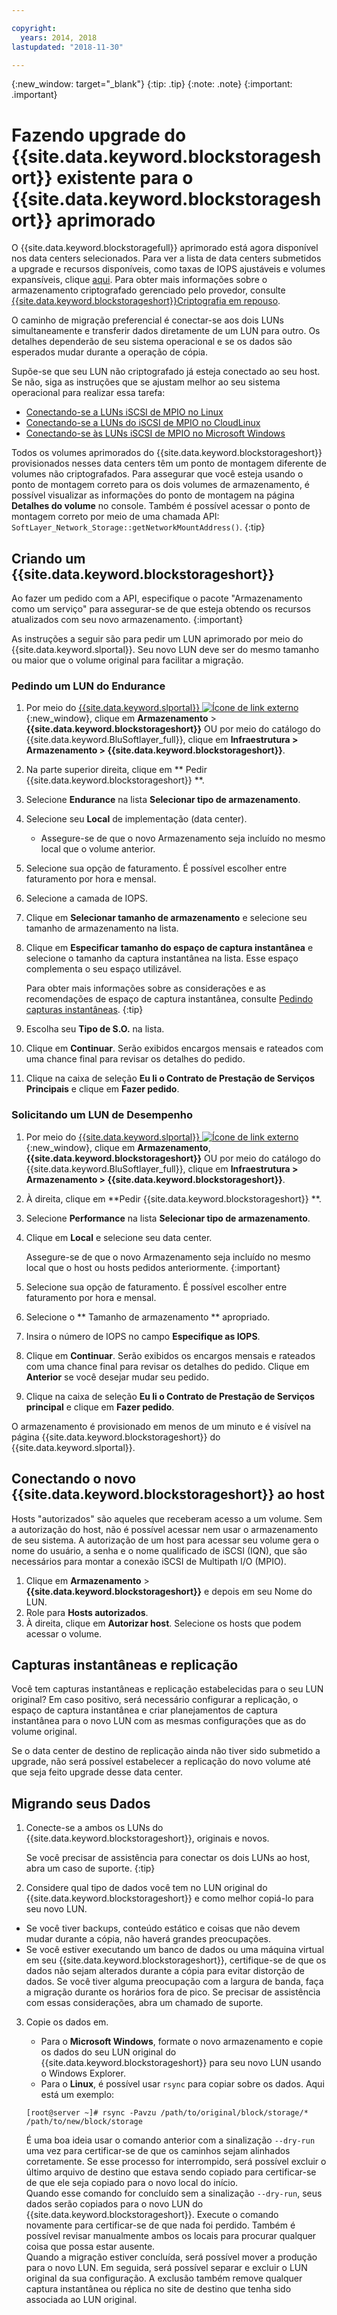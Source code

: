 ```yaml
---

copyright:
  years: 2014, 2018
lastupdated: "2018-11-30"

---
```

{:new_window: target="_blank"}
{:tip: .tip}
{:note: .note}
{:important: .important}

# Fazendo upgrade do {{site.data.keyword.blockstorageshort}} existente para o {{site.data.keyword.blockstorageshort}} aprimorado

O {{site.data.keyword.blockstoragefull}} aprimorado está agora disponível nos data centers selecionados. Para ver a lista de data centers submetidos a upgrade e recursos disponíveis, como taxas de IOPS ajustáveis e volumes expansíveis, clique [aqui](new-ibm-block-and-file-storage-location-and-features.html). Para obter mais informações sobre o armazenamento criptografado gerenciado pelo provedor, consulte [{{site.data.keyword.blockstorageshort}}Criptografia em repouso](block-file-storage-encryption-rest.html).

O caminho de migração preferencial é conectar-se aos dois LUNs simultaneamente e transferir dados diretamente de um LUN para outro. Os detalhes dependerão de seu sistema operacional e se os dados são esperados mudar durante a operação de cópia.

Supõe-se que seu LUN não criptografado já esteja conectado ao seu host. Se não, siga as instruções que se ajustam melhor ao seu sistema operacional para realizar essa tarefa:

- [Conectando-se a LUNs iSCSI de MPIO no Linux](accessing_block_storage_linux.html)
- [Conectando-se a LUNs do iSCSI de MPIO no CloudLinux](configure-iscsi-cloudlinux.html)
- [Conectando-se às LUNs iSCSI de MPIO no Microsoft Windows](accessing-block-storage-windows.html)

Todos os volumes aprimorados do {{site.data.keyword.blockstorageshort}} provisionados nesses data centers têm um ponto de montagem diferente de volumes não criptografados. Para assegurar que você esteja usando o ponto de montagem correto para os dois volumes de armazenamento, é possível visualizar as informações do ponto de montagem na página **Detalhes do volume** no console. Também é possível acessar o ponto de montagem correto por meio de uma chamada API: `SoftLayer_Network_Storage::getNetworkMountAddress()`.
{:tip}

## Criando um {{site.data.keyword.blockstorageshort}}

Ao fazer um pedido com a API, especifique o pacote "Armazenamento como um serviço" para assegurar-se de que esteja obtendo os recursos atualizados com seu novo armazenamento.
{:important}

As instruções a seguir são para pedir um LUN aprimorado por meio do {{site.data.keyword.slportal}}. Seu novo LUN deve ser do mesmo tamanho ou maior que o volume original para facilitar a migração.

### Pedindo um LUN do Endurance

1. Por meio do [{{site.data.keyword.slportal}} ![Ícone de link externo](../../icons/launch-glyph.svg "Ícone de link externo")](https://control.softlayer.com/){:new_window}, clique em **Armazenamento** > **{{site.data.keyword.blockstorageshort}}** OU por meio do catálogo do {{site.data.keyword.BluSoftlayer_full}}, clique em **Infraestrutura > Armazenamento > {{site.data.keyword.blockstorageshort}}**.
2. Na parte superior direita, clique em  ** Pedir  {{site.data.keyword.blockstorageshort}} **.
3. Selecione **Endurance** na lista **Selecionar tipo de armazenamento**.
4. Selecione seu **Local** de implementação (data center).
   - Assegure-se de que o novo Armazenamento seja incluído no mesmo local que o volume anterior.
5. Selecione sua opção de faturamento. É possível escolher entre faturamento por hora e mensal.
6. Selecione a camada de IOPS.
7. Clique em **Selecionar tamanho de armazenamento** e selecione seu tamanho de armazenamento na lista.
8. Clique em **Especificar tamanho do espaço de captura instantânea** e selecione o tamanho da captura instantânea na lista. Esse espaço complementa o seu espaço utilizável.

   Para obter mais informações sobre as considerações e as recomendações de espaço de captura instantânea, consulte
[Pedindo capturas instantâneas](ordering-snapshots.html).
   {:tip}
9. Escolha seu **Tipo de S.O.** na lista.
10. Clique em **Continuar**. Serão exibidos encargos mensais e rateados
com uma chance final para revisar os detalhes do pedido.
11. Clique na caixa de seleção **Eu li o Contrato de Prestação de Serviços Principais** e clique em **Fazer pedido**.

### Solicitando um LUN de Desempenho

1. Por meio do [{{site.data.keyword.slportal}} ![Ícone de link externo](../../icons/launch-glyph.svg "Ícone de link externo")](https://control.softlayer.com/){:new_window}, clique em **Armazenamento**, **{{site.data.keyword.blockstorageshort}}** OU por meio do catálogo do {{site.data.keyword.BluSoftlayer_full}}, clique em **Infraestrutura > Armazenamento > {{site.data.keyword.blockstorageshort}}**.
2. À direita, clique em **Pedir {{site.data.keyword.blockstorageshort}} **.
3. Selecione **Performance** na lista **Selecionar tipo de armazenamento**.
4. Clique em **Local** e selecione seu data center.

   Assegure-se de que o novo Armazenamento seja incluído no mesmo local que o host ou hosts pedidos anteriormente.
   {:important}
5. Selecione sua opção de faturamento. É possível escolher entre faturamento por hora e mensal.
6. Selecione o  ** Tamanho de armazenamento ** apropriado.
7. Insira o número de IOPS no campo **Especifique as IOPS**.
8. Clique em **Continuar**. Serão exibidos os encargos mensais e rateados
com uma chance final para revisar os detalhes do pedido. Clique em **Anterior** se você
desejar mudar seu pedido.
9. Clique na caixa de seleção **Eu li o Contrato de Prestação de Serviços principal** e clique em **Fazer pedido**.

O armazenamento é provisionado em menos de um minuto e é visível na página {{site.data.keyword.blockstorageshort}} do {{site.data.keyword.slportal}}.



## Conectando o novo  {{site.data.keyword.blockstorageshort}}  ao host

Hosts "autorizados" são aqueles que receberam acesso a um volume. Sem a autorização do host, não é possível acessar nem usar o armazenamento de seu sistema. A autorização de um host para acessar seu volume gera o nome do usuário, a senha e o nome qualificado de iSCSI (IQN), que são necessários para montar a conexão iSCSI de Multipath I/O (MPIO).

1. Clique em **Armazenamento** > **{{site.data.keyword.blockstorageshort}}** e depois em seu Nome do LUN.
2. Role para **Hosts autorizados**.
3. À direita, clique em **Autorizar host**. Selecione os hosts que podem acessar o volume.


## Capturas instantâneas e replicação

Você tem capturas instantâneas e replicação estabelecidas para o seu LUN original? Em caso positivo, será necessário configurar a replicação, o espaço de captura instantânea e criar planejamentos de captura instantânea para o novo LUN com as mesmas configurações que as do volume original.

Se o data center de destino de replicação ainda não tiver sido submetido a upgrade, não será possível estabelecer a replicação do novo volume até que seja feito upgrade desse data center.


## Migrando seus Dados

1. Conecte-se a ambos os LUNs do {{site.data.keyword.blockstorageshort}}, originais e novos.

   Se você precisar de assistência para conectar os dois LUNs ao host, abra um caso de suporte.
   {:tip}

2. Considere qual tipo de dados você tem no LUN original do {{site.data.keyword.blockstorageshort}} e como melhor copiá-lo para seu novo LUN.
  - Se você tiver backups, conteúdo estático e coisas que não devem mudar durante a cópia, não haverá grandes preocupações.
  - Se você estiver executando um banco de dados ou uma máquina virtual em seu {{site.data.keyword.blockstorageshort}}, certifique-se de que os dados não sejam alterados durante a cópia para evitar distorção de dados. Se você tiver alguma preocupação com a largura de banda, faça a migração durante os horários fora de pico. Se precisar de assistência com essas considerações, abra um chamado de suporte.

3. Copie os dados em.
   - Para o **Microsoft Windows**, formate o novo armazenamento e copie os dados do seu LUN original do {{site.data.keyword.blockstorageshort}} para seu novo LUN usando o Windows Explorer.
   - Para o **Linux**, é possível usar `rsync` para copiar sobre os dados. Aqui está um exemplo:
   ```
   [root@server ~]# rsync -Pavzu /path/to/original/block/storage/* /path/to/new/block/storage
   ```

   É uma boa ideia usar o comando anterior com a sinalização `--dry-run` uma vez para certificar-se de que os caminhos sejam alinhados corretamente. Se esse processo for interrompido, será possível excluir o último arquivo de destino que estava sendo copiado para certificar-se de que ele seja copiado para o novo local do início.<br/>
   Quando esse comando for concluído sem a sinalização `--dry-run`, seus dados serão copiados para o novo LUN do {{site.data.keyword.blockstorageshort}}. Execute o comando novamente para certificar-se de que nada foi perdido. Também é possível revisar manualmente ambos os locais para procurar qualquer coisa que possa estar ausente.<br/>
   Quando a migração estiver concluída, será possível mover a produção para o novo LUN. Em seguida, será possível separar e excluir o LUN original da sua configuração. A exclusão também remove qualquer captura instantânea ou réplica no site de destino que tenha sido associada ao LUN original.
